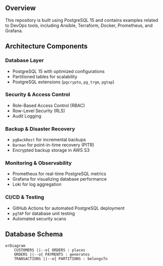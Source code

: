 

## Overview
This repository is built using PostgreSQL 15 and contains examples related to DevOps tools, including Ansible, Terraform, Docker, Prometheus, and Grafana.

## Architecture Components

### Database Layer
- PostgreSQL 15 with optimized configurations
- Partitioned tables for scalability
- PostgreSQL extensions (`pgcrypto`, `pg_trgm`, `pgtap`)

### Security & Access Control
- Role-Based Access Control (RBAC)
- Row-Level Security (RLS)
- Audit Logging

### Backup & Disaster Recovery
- `pgBackRest` for incremental backups
- `Barman` for point-in-time recovery (PITR)
- Encrypted backup storage in AWS S3

### Monitoring & Observability
- Prometheus for real-time PostgreSQL metrics
- Grafana for visualizing database performance
- Loki for log aggregation

### CI/CD & Testing
- GitHub Actions for automated PostgreSQL deployment
- `pgTAP` for database unit testing
- Automated security scans

## Database Schema

```mermaid
erDiagram
    CUSTOMERS ||--o{ ORDERS : places
    ORDERS ||--o{ PAYMENTS : generates
    TRANSACTIONS ||--o{ PARTITIONS : belongsTo
